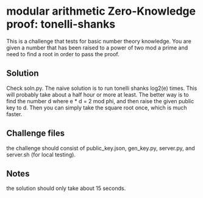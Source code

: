 # modular arithmetic Zero-Knowledge proof: tonelli-shanks
This is a challenge that tests for basic number theory knowledge. You are given a number that has been raised to a power of two mod a prime and need to find a root in order to pass the proof.

## Solution
Check soln.py. The naive solution is to run tonelli shanks log2(e) times. This will probably take about a half hour or more at least. The better way is to find the number d where e * d = 2 mod phi, and then raise the given public key to d. Then you can simply take the square root once, which is much faster.

## Challenge files
the challenge should consist of public_key.json, gen_key.py, server.py, and server.sh (for local testing).

## Notes
the solution should only take about 15 seconds.

